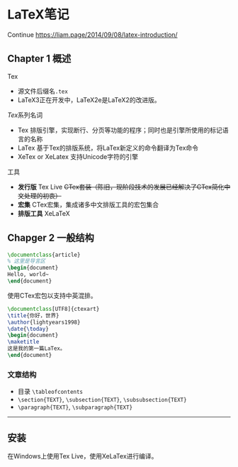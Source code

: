 # LaTeX笔记

Continue <https://liam.page/2014/09/08/latex-introduction/>

## Chapter 1 概述

Tex

- 源文件后缀名`.tex`
- LaTeX3正在开发中，LaTeX2e是LaTeX2的改进版。

*Tex*系列名词

- Tex 排版引擎，实现断行、分页等功能的程序；同时也是引擎所使用的标记语言的名称
- LaTex 基于Tex的排版系统，将LaTex新定义的命令翻译为Tex命令
- XeTex or XeLatex 支持Unicode字符的引擎

工具

- **发行版** Tex Live ~~CTex套装（陈旧，现阶段技术的发展已经解决了CTex简化中文处理的初衷）~~
- **宏集** CTex宏集，集成诸多中文排版工具的宏包集合
- **排版工具** XeLaTeX

## Chapger 2 一般结构

```latex
\documentclass{article}
% 这里是导言区
\begin{document}
Hello, world~
\end{document}
```

使用CTex宏包以支持中英混排。

```latex
\documentclass[UTF8]{ctexart}
\title{你好，世界}
\author{lightyears1998}
\date{\today}
\begin{document}
\maketitle
这是我的第一篇LaTex。
\end{document}
```

### 文章结构

- 目录 `\tableofcontents`
- `\section{TEXT}`, `\subsection{TEXT}`, `\subsubsection{TEXT}`
- `\paragraph{TEXT}`, `\subparagraph{TEXT}`

---

## 安装

在Windows上使用Tex Live，使用XeLaTex进行编译。
